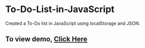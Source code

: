 # To-Do-List-in-JavaScript
Created a To-Do list in JavaScript using localStorage and JSON.
## To view demo, <a href="https://sujal7.github.io/To-Do-List-in-JavaScript/">Click Here</a>
